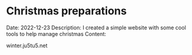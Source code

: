 # Christmas preparations
Date: 2022-12-23
Description: I created a simple website with some cool tools to help manage christmas
Content:

winter.ju5tu5.net
